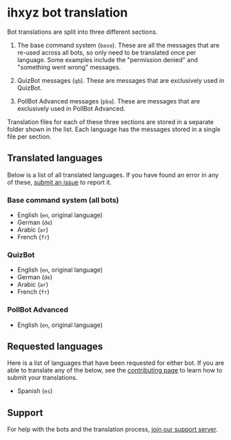 # ihxyz bot translation

Bot translations are split into three different sections.

1. The base command system (`base`). These are all the messages that are re-used across all bots, so only need to be translated once per language. Some examples include the "permission denied" and "something went wrong" messages.

2. QuizBot messages (`qb`). These are messages that are exclusively used in QuizBot.

3. PollBot Advanced messages (`pba`). These are messages that are exclusively used in PollBot Advanced.

Translation files for each of these three sections are stored in a separate folder shown in the list.
Each language has the messages stored in a single file per section.

## Translated languages

Below is a list of all translated languages. If you have found an error in any of these, [submit an issue](https://github.com/ihxyz/translations/issues/new) to report it.

### Base command system (all bots)

- English (`en`, original language)
- German (`de`)
- Arabic (`ar`)
- French (`fr`)

### QuizBot

- English (`en`, original language)
- German (`de`)
- Arabic (`ar`)
- French (`fr`)

### PollBot Advanced

- English (`en`, original language)

## Requested languages

Here is a list of languages that have been requested for either bot.
If you are able to translate any of the below, see the [contributing page](contributing.md) to learn how to submit your translations.

- Spanish (`es`)

## Support

For help with the bots and the translation process, [join our support server](https://www.ihxyz.dev/bots/support).
